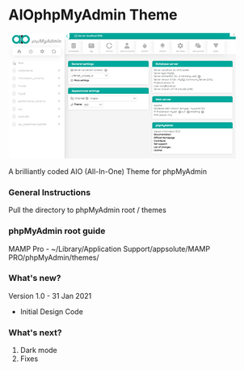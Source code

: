 # AIOphpMyAdmin Theme

![AIOphpMyAdmin Theme](https://github.com/AIOFrame/phpMyAdmin/blob/master/screen.png?raw=true)

A brilliantly coded AIO (All-In-One) Theme for phpMyAdmin

### General Instructions

Pull the directory to phpMyAdmin root / themes

### phpMyAdmin root guide

MAMP Pro - ~/Library/Application Support/appsolute/MAMP PRO/phpMyAdmin/themes/

### What's new? 

Version 1.0 - 31 Jan 2021
- Initial Design Code

### What's next?

1. Dark mode
2. Fixes